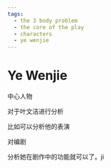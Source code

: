 ```yaml
---
tags:
  - the 3 body problem
  - the core of the play
  - characters
  - ye wenjie
---
```

# Ye Wenjie

中心人物

对于叶文洁进行分析

比如可以分析他的表演

对编剧

分析她在剧作中的功能就可以了。ji